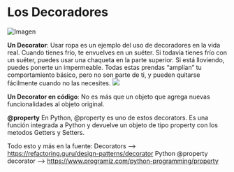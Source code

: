 # Los Decoradores

![Imagen](https://refactoring.guru/images/patterns/content/decorator/decorator-comic-1.png)

**Un Decorator**: Usar ropa es un ejemplo del uso de decoradores en la vida real. Cuando tienes frío, te envuelves en un suéter. Si todavía tienes frío con un suéter, puedes usar una chaqueta en la parte superior. Si está lloviendo, puedes ponerte un impermeable. Todas estas prendas “amplían” tu comportamiento básico, pero no son parte de ti, y pueden quitarse fácilmente cuando no las necesites.
![](https://d585tldpucybw.cloudfront.net/sfimages/default-source/blogs/2019/2019-12/decoratorConcept.png)

**Un Decorator en código**: No es más que un objeto que agrega nuevas funcionalidades al objeto original.

**@property**
En Python, @property es uno de estos decorators. Es una función integrada a Python y devuelve un objeto de tipo property con los metodos Getters y Setters.

Todo esto y más en la fuente:
Decorators --> https://refactoring.guru/design-patterns/decorator
Python @property decorator --> https://www.programiz.com/python-programming/property